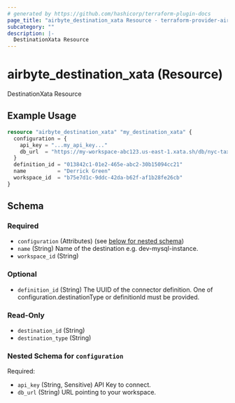 ```yaml
---
# generated by https://github.com/hashicorp/terraform-plugin-docs
page_title: "airbyte_destination_xata Resource - terraform-provider-airbyte"
subcategory: ""
description: |-
  DestinationXata Resource
---
```


# airbyte_destination_xata (Resource)

DestinationXata Resource

## Example Usage

```terraform
resource "airbyte_destination_xata" "my_destination_xata" {
  configuration = {
    api_key = "...my_api_key..."
    db_url  = "https://my-workspace-abc123.us-east-1.xata.sh/db/nyc-taxi-fares:main"
  }
  definition_id = "013842c1-01e2-465e-abc2-30b15094cc21"
  name          = "Derrick Green"
  workspace_id  = "b75e7d1c-9ddc-42da-b62f-af1b28fe26cb"
}
```

<!-- schema generated by tfplugindocs -->
## Schema

### Required

- `configuration` (Attributes) (see [below for nested schema](#nestedatt--configuration))
- `name` (String) Name of the destination e.g. dev-mysql-instance.
- `workspace_id` (String)

### Optional

- `definition_id` (String) The UUID of the connector definition. One of configuration.destinationType or definitionId must be provided.

### Read-Only

- `destination_id` (String)
- `destination_type` (String)

<a id="nestedatt--configuration"></a>
### Nested Schema for `configuration`

Required:

- `api_key` (String, Sensitive) API Key to connect.
- `db_url` (String) URL pointing to your workspace.


